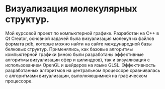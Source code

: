 # Визуализация молекулярных структур.
Мой курсовой проект по компьютерной графике. Разработан на С++ в Qt Creator, основной задачей была визуализация молекул из файлов формата pdb, которые можно найти на сайте международной базы белковых структур. Применялись, как базовые алгоритмы компьютерной графики (мною были разработаны эффективные алгоритмы визуализации сфер и цилиндров), так и визуализация с иcпользованием  OpenGL и шейдеров на языке GLSL. Эффективность разработанных алгоритмов на центральном процессоре сравнивалась с алгоритмами визуализации, выполняющимися на  графическом процессоре. 
